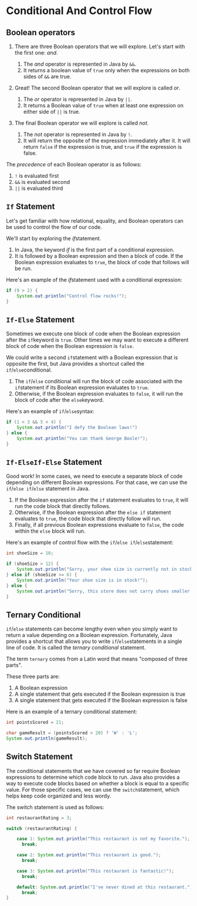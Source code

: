 # Conditional And Control Flow

## Boolean operators

1. There are three Boolean operators that we will explore. Let's start with the first one: *and*.
   1. The *and* operator is represented in Java by `&&`.
   2. It returns a boolean value of `true` only when the expressions on both sides of `&&` are true.

2. Great! The second Boolean operator that we will explore is called *or*.
   1. The *or* operator is represented in Java by `||`.
   2. It returns a Boolean value of `true` when at least one expression on either side of `||` is true.

3. The final Boolean operator we will explore is called *not*.
   1. The *not* operator is represented in Java by `!`.
   2. It will return the opposite of the expression immediately after it. It will return `false` if the expression is true, and `true` if the expression is false.

The *precedence* of each Boolean operator is as follows:

1. `!` is evaluated first
2. `&&` is evaluated second
3. `||` is evaluated third

## `If` Statement

Let's get familiar with how relational, equality, and Boolean operators can be used to control the flow of our code.

We'll start by exploring the *if*statement.

1. In Java, the keyword *if* is the first part of a conditional expression.
2. It is followed by a Boolean expression and then a block of code. If the Boolean expression evaluates to `true`, the block of code that follows will be run.

Here's an example of the *if*statement used with a conditional expression:

```java
if (9 > 2) {
    System.out.println("Control flow rocks!");
}
```

## `If-Else` Statement

Sometimes we execute one block of code when the Boolean expression after the `if`keyword is `true`. Other times we may want to execute a different block of code when the Boolean expression is `false`.

We could write a second `if`statement with a Boolean expression that is opposite the first, but Java provides a shortcut called the `if`/`else`conditional.

1. The `if`/`else` conditional will run the block of code associated with the `if`statement if its Boolean expression evaluates to `true`.
2. Otherwise, if the Boolean expression evaluates to `false`, it will run the block of code after the `else`keyword.

Here's an example of `if`/`else`syntax:

```java
if (1 < 3 && 5 < 4) {
    System.out.println("I defy the Boolean laws!")
} else {
    System.out.println("You can thank George Boole!");
}
```

## `If-ElseIf-Else` Statement

Good work! In some cases, we need to execute a separate block of code depending on different Boolean expressions. For that case, we can use the `if`/`else if`/`else` statement in Java.

1. If the Boolean expression after the `if` statement evaluates to `true`, it will run the code block that directly follows.
2. Otherwise, if the Boolean expression after the `else if` statement evaluates to `true`, the code block that directly follow will run.
3. Finally, if all previous Boolean expressions evaluate to `false`, the code within the `else` block will run.

Here's an example of control flow with the `if`/`else if`/`else`statement:

```java
int shoeSize = 10;

if (shoeSize > 12) {
    System.out.println("Sorry, your shoe size is currently not in stock.");
} else if (shoeSize >= 6) {
    System.out.println("Your shoe size is in stock!");
} else {
    System.out.println("Sorry, this store does not carry shoes smaller than a size 6.");
}
```

## Ternary Conditional

`if`/`else` statements can become lengthy even when you simply want to return a value depending on a Boolean expression. Fortunately, Java provides a shortcut that allows you to write `if`/`else`statements in a single line of code. It is called the *ternary conditional* statement.

The term `ternary` comes from a Latin word that means "composed of three parts".

These three parts are:

1. A Boolean expression
2. A single statement that gets executed if the Boolean expression is true
3. A single statement that gets executed if the Boolean expression is false

Here is an example of a ternary conditional statement:

```java
int pointsScored = 21;

char gameResult = (pointsScored > 20) ? 'W' : 'L';
System.out.println(gameResult);
```

## Switch Statement

The conditional statements that we have covered so far require Boolean expressions to determine which code block to run. Java also provides a way to execute code blocks based on whether a block is equal to a specific value. For those specific cases, we can use the `switch`statement, which helps keep code organized and less wordy.

The switch statement is used as follows:

```java
int restaurantRating = 3;

switch (restaurantRating) {

    case 1: System.out.println("This restaurant is not my favorite.");
      break;

    case 2: System.out.println("This restaurant is good.");
      break;

    case 3: System.out.println("This restaurant is fantastic!");
      break;

    default: System.out.println("I've never dined at this restaurant.");
      break;
}
```

